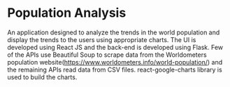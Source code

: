# Population Analysis

An application designed to analyze the trends in the world population and display the trends to the users using appropriate charts. The UI is developed using React JS and the back-end is developed using Flask. Few of the APIs use Beautiful Soup to scrape data from the Worldometers population website(https://www.worldometers.info/world-population/) and the remaining APIs read data from CSV files. react-google-charts library is used to build the charts.
